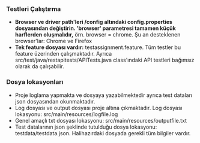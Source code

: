 ### Testleri Çalıştırma
- **Browser ve driver path'leri /config altındaki config.properties dosyasından değiştirin. 'browser' parametresi tamamen küçük harflerden oluşmalıdır,** örn. browser = chrome. Şu an desteklenen browser'lar: Chrome ve Firefox
- **Tek feature dosyası vardır:** testassignment.feature. Tüm testler bu feature üzerinden çalışmaktadır. Ayrıca src/test/java/restapitests/APITests.java class'ındaki API testleri bağımsız olarak da çalışabilir. 
### Dosya lokasyonları
- Proje loglama yapmakta ve dosyaya yazabilmektedir ayrıca test dataları json dosyasından okunmaktadır.
- Log dosyası ve output dosyası proje altına çıkmaktadır. Log dosyası lokasyonu: src/main/resources/logfile.log
- Genel amaçlı txt dosyası lokasyonu: src/main/resources/outputfile.txt
- Test datalarının json şeklinde tutulduğu dosya lokasyonu: testdata/testdata.json. Halihazırdaki dosyada gerekli tüm bilgiler vardır.
